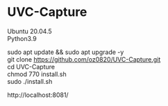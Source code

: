 # UVC-Capture

Ubuntu 20.04.5  
Python3.9

sudo apt update && sudo apt upgrade -y  
git clone https://github.com/oz0820/UVC-Capture.git  
cd UVC-Capture  
chmod 770 install.sh  
sudo ./install.sh  

http://localhost:8081/